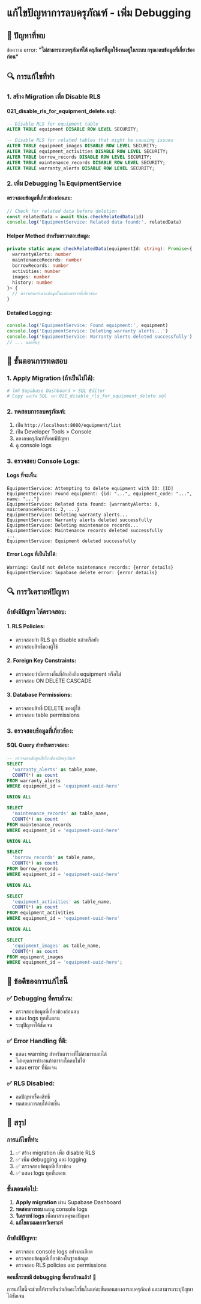 # แก้ไขปัญหาการลบครุภัณฑ์ - เพิ่ม Debugging

## 🚨 ปัญหาที่พบ

ข้อความ error: **"ไม่สามารถลบครุภัณฑ์ได้ ครุภัณฑ์นี้ถูกใช้งานอยู่ในระบบ กรุณาลบข้อมูลที่เกี่ยวข้องก่อน"**

## 🔍 การแก้ไขที่ทำ

### **1. สร้าง Migration เพื่อ Disable RLS**

#### **021_disable_rls_for_equipment_delete.sql:**
```sql
-- Disable RLS for equipment table
ALTER TABLE equipment DISABLE ROW LEVEL SECURITY;

-- Disable RLS for related tables that might be causing issues
ALTER TABLE equipment_images DISABLE ROW LEVEL SECURITY;
ALTER TABLE equipment_activities DISABLE ROW LEVEL SECURITY;
ALTER TABLE borrow_records DISABLE ROW LEVEL SECURITY;
ALTER TABLE maintenance_records DISABLE ROW LEVEL SECURITY;
ALTER TABLE warranty_alerts DISABLE ROW LEVEL SECURITY;
```

### **2. เพิ่ม Debugging ใน EquipmentService**

#### **ตรวจสอบข้อมูลที่เกี่ยวข้องก่อนลบ:**
```typescript
// Check for related data before deletion
const relatedData = await this.checkRelatedData(id)
console.log('EquipmentService: Related data found:', relatedData)
```

#### **Helper Method สำหรับตรวจสอบข้อมูล:**
```typescript
private static async checkRelatedData(equipmentId: string): Promise<{
  warrantyAlerts: number
  maintenanceRecords: number
  borrowRecords: number
  activities: number
  images: number
  history: number
}> {
  // ตรวจสอบจำนวนข้อมูลในแต่ละตารางที่เกี่ยวข้อง
}
```

#### **Detailed Logging:**
```typescript
console.log('EquipmentService: Found equipment:', equipment)
console.log('EquipmentService: Deleting warranty alerts...')
console.log('EquipmentService: Warranty alerts deleted successfully')
// ... และอื่นๆ
```

## 🧪 ขั้นตอนการทดสอบ

### **1. Apply Migration (ถ้าเป็นไปได้):**
```bash
# ไปที่ Supabase Dashboard > SQL Editor
# Copy และรัน SQL จาก 021_disable_rls_for_equipment_delete.sql
```

### **2. ทดสอบการลบครุภัณฑ์:**
1. เปิด `http://localhost:8080/equipment/list`
2. เปิด Developer Tools > Console
3. ลองลบครุภัณฑ์ที่เคยมีปัญหา
4. ดู console logs

### **3. ตรวจสอบ Console Logs:**

#### **Logs ที่จะเห็น:**
```
EquipmentService: Attempting to delete equipment with ID: [ID]
EquipmentService: Found equipment: {id: "...", equipment_code: "...", name: "..."}
EquipmentService: Related data found: {warrantyAlerts: 0, maintenanceRecords: 2, ...}
EquipmentService: Deleting warranty alerts...
EquipmentService: Warranty alerts deleted successfully
EquipmentService: Deleting maintenance records...
EquipmentService: Maintenance records deleted successfully
...
EquipmentService: Equipment deleted successfully
```

#### **Error Logs ที่เป็นไปได้:**
```
Warning: Could not delete maintenance records: {error details}
EquipmentService: Supabase delete error: {error details}
```

## 🔍 การวิเคราะห์ปัญหา

### **ถ้ายังมีปัญหา ให้ตรวจสอบ:**

#### **1. RLS Policies:**
- ตรวจสอบว่า RLS ถูก disable แล้วหรือยัง
- ตรวจสอบสิทธิ์ของผู้ใช้

#### **2. Foreign Key Constraints:**
- ตรวจสอบว่ามีตารางอื่นที่อ้างอิงถึง equipment หรือไม่
- ตรวจสอบ ON DELETE CASCADE

#### **3. Database Permissions:**
- ตรวจสอบสิทธิ์ DELETE ของผู้ใช้
- ตรวจสอบ table permissions

### **3. ตรวจสอบข้อมูลที่เกี่ยวข้อง:**

#### **SQL Query สำหรับตรวจสอบ:**
```sql
-- ตรวจสอบข้อมูลที่เกี่ยวข้องกับครุภัณฑ์
SELECT 
  'warranty_alerts' as table_name,
  COUNT(*) as count
FROM warranty_alerts 
WHERE equipment_id = 'equipment-uuid-here'

UNION ALL

SELECT 
  'maintenance_records' as table_name,
  COUNT(*) as count
FROM maintenance_records 
WHERE equipment_id = 'equipment-uuid-here'

UNION ALL

SELECT 
  'borrow_records' as table_name,
  COUNT(*) as count
FROM borrow_records 
WHERE equipment_id = 'equipment-uuid-here'

UNION ALL

SELECT 
  'equipment_activities' as table_name,
  COUNT(*) as count
FROM equipment_activities 
WHERE equipment_id = 'equipment-uuid-here'

UNION ALL

SELECT 
  'equipment_images' as table_name,
  COUNT(*) as count
FROM equipment_images 
WHERE equipment_id = 'equipment-uuid-here';
```

## 🎯 ข้อดีของการแก้ไขนี้

### **✅ Debugging ที่ครบถ้วน:**
- ตรวจสอบข้อมูลที่เกี่ยวข้องก่อนลบ
- แสดง logs ทุกขั้นตอน
- ระบุปัญหาได้ชัดเจน

### **✅ Error Handling ที่ดี:**
- แสดง warning สำหรับตารางที่ไม่สามารถลบได้
- ไม่หยุดการทำงานถ้าตารางใดลบไม่ได้
- แสดง error ที่ชัดเจน

### **✅ RLS Disabled:**
- ลดปัญหาเรื่องสิทธิ์
- ทดสอบการลบได้ง่ายขึ้น

## 📝 สรุป

### **การแก้ไขที่ทำ:**
1. ✅ สร้าง migration เพื่อ disable RLS
2. ✅ เพิ่ม debugging และ logging
3. ✅ ตรวจสอบข้อมูลที่เกี่ยวข้อง
4. ✅ แสดง logs ทุกขั้นตอน

### **ขั้นตอนต่อไป:**
1. **Apply migration** ผ่าน Supabase Dashboard
2. **ทดสอบการลบ** และดู console logs
3. **วิเคราะห์ logs** เพื่อหาสาเหตุของปัญหา
4. **แก้ไขตามผลการวิเคราะห์**

### **ถ้ายังมีปัญหา:**
- ตรวจสอบ console logs อย่างละเอียด
- ตรวจสอบข้อมูลที่เกี่ยวข้องในฐานข้อมูล
- ตรวจสอบ RLS policies และ permissions

**ตอนนี้ระบบมี debugging ที่ครบถ้วนแล้ว!** 🎉

การแก้ไขนี้จะช่วยให้เราเห็นว่าเกิดอะไรขึ้นในแต่ละขั้นตอนของการลบครุภัณฑ์ และสามารถระบุปัญหาได้ชัดเจน 
